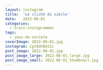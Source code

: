 ```yaml
---
layout: instagram
title:  'Le cliché du siècle'
date:   2022-08-01
categories: 
  - trucs-instagrammes
tags:
  - jeux-de-societe
coverImage: 2022-08-01.jpg
instagram: Cgt8dtBo51c
post_image: 2022-08-01.jpg
post_image_large: 2022-08-01_large.jpg
post_image_small: 2022-08-01_thumbnail.jpg
---
```



